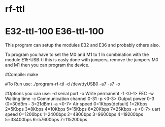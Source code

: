 # rf-ttl
# E32-ttl-100 E36-ttl-100
This program can setup the modules E32 and E36 and probably others also.

To program you have to set the M0 and M1 to 1
In combination with the module E15-USB-tl this is easly done with jumpers, remove the jumpers M0 and M1 then you can program the device.

#Compile:
make

#To Run use:
./program-rf-ttl -d /dev/ttyUSB0 -a7 -s7 -o


#Options you can use:
 -d <serialdevice> serial port
 -o   Write permanent
 -f <0-1> FEC
 -w   Waiting time
 -c <channel>  Communication channel 0-31
 -p <0-3> Output power 0-3 (0=30dBm - 3=21dBm)
 -a <0-7> Air speed 0=1Kbps(default)
			1=2Kbps
			2=5Kbps
			3=8Kbps
			4=10Kbps
			5=15Kbps
			6=20Kbps
			7=25Kbps
 -s <0-7> uart speed
			0=1200bps
			1=2400bps
			2=4800bps
			3=9600bps
			4=19200bps
			5=38400bps
			6=57600bps
			7=115200bps

